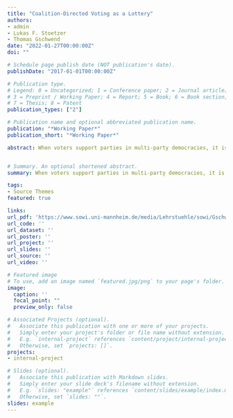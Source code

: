 ```yaml
---
title: "Coalition-Directed Voting as a Lottery"
authors:
- admin
- Lukas F. Stoetzer
- Thomas Gschwend
date: "2022-01-27T00:00:00Z"
doi: ""

# Schedule page publish date (NOT publication's date).
publishDate: "2017-01-01T00:00:00Z"

# Publication type.
# Legend: 0 = Uncategorized; 1 = Conference paper; 2 = Journal article;
# 3 = Preprint / Working Paper; 4 = Report; 5 = Book; 6 = Book section;
# 7 = Thesis; 8 = Patent
publication_types: ["2"]

# Publication name and optional abbreviated publication name.
publication: "*Working Paper*"
publication_short: "*Working Paper*"

abstract: When voters support parties in multi-party democracies, it is often uncertain what coalition government the party is likely to join.  How do voters deal with this type of uncertainty? In this paper, we use a conceptual analogy between coalition-directed voting and participating in a lottery to develop a novel conceptualization of coalition-directed voting. We present observational and experimental evidence that supports the idea that voters are risk-averse when considering coalition government options. The perception of uncertain coalition prospects of a party negatively affects the propensity to vote for parties, even when holding the expected coalition government payoffs constant. In a survey vignette experiment during the 2021 German federal election, we find that uncertain coalition prospects reduce the propensity to support a party, compared to certain coalition prospects with the same expected coalition government payoffs. The findings provide important insights for research on strategic voting theories and parties’ coalition strategies.


# Summary. An optional shortened abstract.
summary: When voters support parties in multi-party democracies, it is often uncertain what coalition government the party is likely to join.  How do voters deal with this type of uncertainty? In this paper, we use a conceptual analogy between coalition-directed voting and participating in a lottery to develop a novel conceptualization of coalition-directed voting. We present observational and experimental evidence that supports the idea that voters are risk-averse when considering coalition government options.

tags:
- Source Themes
featured: true

links:
url_pdf: 'https://www.sowi.uni-mannheim.de/media/Lehrstuehle/sowi/Gschwend/Articel/Stoetzer202110_Risk_Preferences_MZESDraft.pdf'
url_code: ''
url_dataset: ''
url_poster: ''
url_project: ''
url_slides: ''
url_source: ''
url_video: ''

# Featured image
# To use, add an image named `featured.jpg/png` to your page's folder. 
image:
  caption: ''
  focal_point: ""
  preview_only: false

# Associated Projects (optional).
#   Associate this publication with one or more of your projects.
#   Simply enter your project's folder or file name without extension.
#   E.g. `internal-project` references `content/project/internal-project/index.md`.
#   Otherwise, set `projects: []`.
projects:
- internal-project

# Slides (optional).
#   Associate this publication with Markdown slides.
#   Simply enter your slide deck's filename without extension.
#   E.g. `slides: "example"` references `content/slides/example/index.md`.
#   Otherwise, set `slides: ""`.
slides: example
---
```


